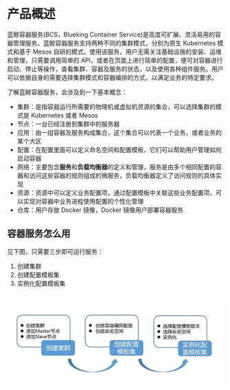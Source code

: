 # 产品概述

蓝鲸容器服务(BCS，Blueking Container Service)是高度可扩展、灵活易用的容器管理服务。蓝鲸容器服务支持两种不同的集群模式，分别为原生 Kubernetes 模式和基于 Mesos 自研的模式。使用该服务，用户无需关注基础设施的安装、运维和管理，只需要调用简单的 API，或者在页面上进行简单的配置，便可对容器进行启动、停止等操作，查看集群、容器及服务的状态，以及使用各种组件服务。用户可以依据自身的需要选择集群模式和容器编排的方式，以满足业务的特定要求。

了解蓝鲸容器服务，会涉及到一下基本概念：
* 集群：是指容器运行所需要的物理机或虚拟机资源的集合，可以选择集群的模式是 Kubernetes 或者 Mesos
* 节点：一台已经注册到集群中的服务器
* 应用：由一组容器及服务构成集合，这个集合可以代表一个业务，或者业务的某个大区
* 配置：在配置里面可以定义命名空间和配置模板，它们可以帮助用户管理如何启动容器
* 网络：主要包含**服务**和**负载均衡器**的定义和管理，服务是由多个相同配置的容器和访问这些容器的规则组成的微服务，负载均衡器定义了访问规则的具体实现
* 资源：资源中可以定义业务配置项，通过配置模板中关联这些业务配置项，可以实现对容器中业务进程使用配置的个性化管理
* 仓库：用户存放 Docker 镜像，Docker 镜像用户部署容器服务

## 容器服务怎么用

见下图，只需要三步即可运行服务：
1. 创建集群
2. 创建配置模板集
3. 实例化配置模板集

![-w2020](../../assets/bcsusage.jpg)
